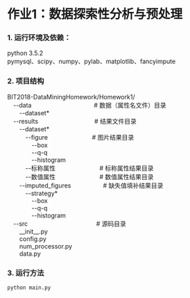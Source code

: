 # 作业1：数据探索性分析与预处理
### 1. 运行环境及依赖：
python 3.5.2  
pymysql、scipy、numpy、pylab、matplotlib、fancyimpute

### 2. 项目结构
BIT2018-DataMiningHomework/Homework1/  
&emsp;--data  &emsp;&emsp;&emsp;&emsp;&emsp;&emsp;&emsp;&emsp;&emsp;&emsp;# 数据（属性名文件）目录  
&emsp;&emsp;--dataset*  
&emsp;--results  &emsp;&emsp;&emsp;&emsp;&emsp;&emsp;&emsp;&emsp;&emsp;# 结果文件目录  
&emsp;&emsp;--dataset*  
&emsp;&emsp;&emsp;--figure  &emsp;&emsp;&emsp;&emsp;&emsp;&emsp;&emsp;# 图片结果目录  
&emsp;&emsp;&emsp;&emsp;--box  
&emsp;&emsp;&emsp;&emsp;--q-q  
&emsp;&emsp;&emsp;&emsp;--histogram  
&emsp;&emsp;&emsp;--标称属性  &emsp;&emsp;&emsp;&emsp;&emsp;&emsp;&emsp;# 标称属性结果目录  
&emsp;&emsp;&emsp;--数值属性  &emsp;&emsp;&emsp;&emsp;&emsp;&emsp;&emsp;# 数值属性结果目录  
&emsp;&emsp;--imputed_figures &emsp;&emsp;&emsp;&emsp;&emsp;# 缺失值填补结果目录  
&emsp;&emsp;&emsp;--strategy*  
&emsp;&emsp;&emsp;&emsp;--box  
&emsp;&emsp;&emsp;&emsp;--q-q  
&emsp;&emsp;&emsp;&emsp;--histogram  
&emsp;--src  &emsp;&emsp;&emsp;&emsp;&emsp;&emsp;&emsp;&emsp;&emsp;&emsp;&emsp;# 源码目录  
&emsp;&emsp;\_\_init\_\_.py  
&emsp;&emsp;config.py  
&emsp;&emsp;num_processor.py  
&emsp;&emsp;data.py  
### 3. 运行方法

```
python main.py
```

